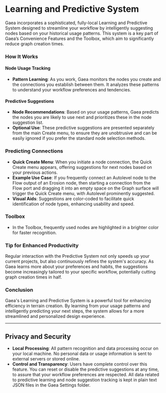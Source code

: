 # Learning and Predictive System

Gaea incorporates a sophisticated, fully-local Learning and Predictive System designed to streamline your workflow by intelligently suggesting nodes based on your historical usage patterns. This system is a key part of Gaea’s Convenience Features and the Toolbox, which aim to significantly reduce graph creation times.

### How It Works

#### **Node Usage Tracking**

* **Pattern Learning**: As you work, Gaea monitors the nodes you create and the connections you establish between them. It analyzes these patterns to understand your workflow preferences and tendencies.

#### **Predictive Suggestions**

* **Node Recommendations**: Based on your usage patterns, Gaea predicts the nodes you are likely to use next and prioritizes these in the node suggestion list.
* **Optional Use**: These predictive suggestions are presented separately from the main Create menu, to ensure they are unobtrusive and can be easily ignored if you prefer the standard node selection methods.

### Predicting Connections

* **Quick Create Menu**: When you initiate a node connection, the Quick Create menu appears, offering suggestions for next nodes based on your previous actions.
* **Example Use Case**: If you frequently connect an Autolevel node to the Flow output of an Erosion node, then starting a connection from the Flow port and dragging it into an empty space on the Graph surface will trigger the Quick Create menu, with Autolevel prominently suggested.
* **Visual Aids**: Suggestions are color-coded to facilitate quick identification of node types, enhancing usability and speed.

### Toolbox

* In the Toolbox, frequently used nodes are highlighted in a brighter color for faster recognition.

### Tip for Enhanced Productivity

Regular interaction with the Predictive System not only speeds up your current projects, but also continuously refines the system's accuracy. As Gaea learns more about your preferences and habits, the suggestions become increasingly tailored to your specific workflow, potentially cutting graph creation times in half.

### Conclusion

Gaea's Learning and Predictive System is a powerful tool for enhancing efficiency in terrain creation. By learning from your usage patterns and intelligently predicting your next steps, the system allows for a more streamlined and personalized design experience.

***

## Privacy and Security

* **Local Processing**: All pattern recognition and data processing occur on your local machine. No personal data or usage information is sent to external servers or stored online.
* **Control and Transparency**: Users have complete control over this feature. You can reset or disable the predictive suggestions at any time, to assure that your workflow preferences are respected. All data related to predictive learning and node suggestion tracking is kept in plain text JSON files in the Gaea Settings folder.
